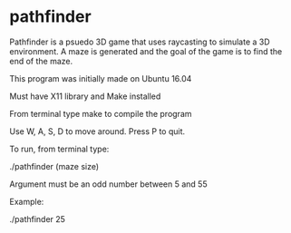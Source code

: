 # pathfinder

Pathfinder is a psuedo 3D game that uses raycasting
to simulate a 3D environment. A maze is generated and
the goal of the game is to find the end of the maze.

This program was initially made on Ubuntu 16.04

Must have X11 library and Make installed

From terminal type make to compile the program

Use W, A, S, D to move around. Press P to quit.

To run, from terminal type:

./pathfinder (maze size)

Argument must be an odd number between 5 and 55

Example:

./pathfinder 25

